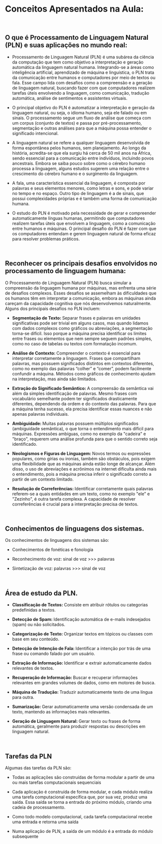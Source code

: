 # Conceitos Apresentados na Aula:

<br>

## O que é Processamento de Linguagem Natural (PLN) e suas aplicações no mundo real:

- Processamento de Linguagem Natural (PLN) é uma subárea da ciência da computação que tem como objetivo a interpretação e geração automática da linguagem natural humana. Integrando-se a áreas como inteligência artificial, aprendizado de máquina e linguística, o PLN trata da comunicação entre humanos e computadores por meio de textos ou fala. Esse campo lida com desafios como a compreensão e a geração de linguagem natural, buscando fazer com que computadores realizem tarefas úteis envolvendo a linguagem, como comunicação, tradução automática, análise de sentimentos e assistentes virtuais.

- O principal objetivo do PLN é automatizar a interpretação e geração da linguagem natural, ou seja, o idioma humano, seja ele falado ou em sinais. O processamento segue um fluxo de análise que começa com um corpus (conjunto de textos) e passa por pré-processamento, segmentação e outras análises para que a máquina possa entender o significado intencional. 

- A linguagem natural se refere a qualquer linguagem desenvolvida de forma espontânea pelos humanos, sem planejamento. Ao longo da história, acredita-se que ela surgiu há cerca de 50 mil anos na África, sendo essencial para a comunicação entre indivíduos, incluindo povos ancestrais. Embora se saiba pouco sobre como o cérebro humano processa a linguagem, alguns estudos sugerem uma relação entre o crescimento do cérebro humano e o surgimento da linguagem. 

- A fala, uma característica essencial da linguagem, é composta por palavras e seus elementos menores, como letras e sons, e pode variar no tempo e no espaço. Outro tipo de linguagem é a de sinais, que possui complexidades próprias e é também uma forma de comunicação humana. 

- O estudo do PLN é motivado pela necessidade de gerar e compreender automaticamente línguas humanas, permitindo que computadores realizem tarefas úteis que envolvem a linguagem, como a comunicação entre humanos e máquinas. O principal desafio do PLN é fazer com que os computadores entendam e gerem linguagem natural de forma eficaz para resolver problemas práticos. 

<br>

## Reconhecer os principais desafios envolvidos no processamento de linguagem humana:

O Processamento de Linguagem Natural (PLN) busca simular a compreensão da linguagem humana por máquinas, mas enfrenta uma série de desafios complexos. Esses desafios se assemelham às dificuldades que os humanos têm em interpretar a comunicação, embora as máquinas ainda careçam da capacidade cognitiva que nós desenvolvemos naturalmente. Alguns dos principais desafios no PLN incluem: 

- <b> Segmentação de Texto: </b> Separar frases e palavras em unidades significativas pode ser trivial em alguns casos, mas quando lidamos com dados complexos como gráficos ou abreviações, a segmentação torna-se difícil. Isso porque a máquina precisa identificar os limites entre frases ou elementos que nem sempre seguem padrões simples, como no caso de tabelas ou textos com formatação incomum. 

- <b> Análise de Contexto: </b> Compreender o contexto é essencial para interpretar corretamente a linguagem. Frases que compartilham palavras, mas possuem significados distintos em contextos diferentes, como no exemplo das palavras “colher” e “comer”, podem facilmente confundir a máquina. Métodos como gráficos de conhecimento ajudam na interpretação, mas ainda são limitados. 

- <b> Extração do Significado Semântico: </b> A compreensão da semântica vai além da simples identificação de palavras. Mesmo frases com vocabulário semelhante podem ter significados drasticamente diferentes, dependendo da ordem e do contexto das palavras. Para que a máquina tenha sucesso, ela precisa identificar essas nuances e não apenas palavras individuais. 

- <b> Ambiguidade: </b> Muitas palavras possuem múltiplos significados (ambiguidade semântica), o que torna o entendimento mais difícil para máquinas. Expressões ambíguas, como no exemplo da "cadeira" e "braço", requerem uma análise profunda para que o sentido correto seja identificado. 

- <b> Neologismos e Figuras de Linguagem: </b> Novos termos ou expressões populares, como gírias ou ironias, também são obstáculos, pois exigem uma flexibilidade que as máquinas ainda estão longe de alcançar. Além disso, o uso de abreviações e acrônimos na internet dificulta ainda mais o entendimento, pois a máquina precisa inferir o significado correto a partir de um contexto limitado. 

- <b> Resolução de Correferências: </b> Identificar corretamente quais palavras referem-se a quais entidades em um texto, como no exemplo "ele" e "Zezinho", é outra tarefa complexa. A capacidade de resolver correferências é crucial para a interpretação precisa de textos. 

<br>

## Conhecimentos de linguagens dos sistemas.

Os conhecimentos de linguagens dos sistemas são:

- Conhecimentos de fonéticas e fonologia 

- Reconhecimento de voz: sinal de voz >>> palavras 

- Sintetização de voz: palavras >>> sinal de voz



<br>

## Área de estudo da PLN.


- <b> Classificação de Textos: </b> Consiste em atribuir rótulos ou categorias predefinidas a textos. 

- <b> Detecção de Spam: </b> Identificação automática de e-mails indesejados (spam) ou não solicitados. 

- <b> Categorização de Texto: </b> Organizar textos em tópicos ou classes com base em seu conteúdo. 

- <b> Detecção de Intenção de Fala: </b> Identificar a intenção por trás de uma frase ou comando falado por um usuário. 

- <b> Extração de Informação: </b> Identificar e extrair automaticamente dados relevantes de textos. 

- <b> Recuperação de Informação: </b> Buscar e recuperar informações relevantes em grandes volumes de dados, como em motores de busca. 

- <b> Máquina de Tradução: </b> Traduzir automaticamente texto de uma língua para outra. 

- <b> Sumarização: </b> Gerar automaticamente uma versão condensada de um texto, mantendo as informações mais relevantes. 

- <b> Geração de Linguagem Natural: </b> Gerar texto ou frases de forma automática, geralmente para produzir respostas ou descrições em linguagem natural.




<br>

## Tarefas da PLN

Algumas das tarefas da PLN são:

- Todas as aplicações são construídas de forma modular a partir de uma ou mais tarefas computacionais sequenciais 

- Cada aplicação é construída de forma modular, e cada módulo realiza uma tarefa computacional específica que, por sua vez, produz uma saída. Essa saída se torna a entrada do próximo módulo, criando uma cadeia de processamento.  

- Como todo modelo computacional, cada tarefa computacional recebe uma entrada e retorna uma saída 

- Numa aplicação de PLN, a saída de um módulo é a entrada do módulo subsequente 
